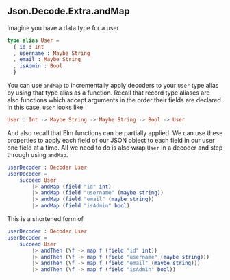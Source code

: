 ## Json.Decode.Extra.andMap

Imagine you have a data type for a user

```elm
type alias User =
  { id : Int
  , username : Maybe String
  , email : Maybe String
  , isAdmin : Bool
  }
```

You can use `andMap` to incrementally apply decoders to your `User` type alias
by using that type alias as a function. Recall that record type aliases are
also functions which accept arguments in the order their fields are declared. In
this case, `User` looks like

```elm
User : Int -> Maybe String -> Maybe String -> Bool -> User
```

And also recall that Elm functions can be partially applied. We can use these
properties to apply each field of our JSON object to each field in our user one
field at a time. All we need to do is also wrap `User` in a decoder and step
through using `andMap`.

```elm
userDecoder : Decoder User
userDecoder =
    succeed User
        |> andMap (field "id" int)
        |> andMap (field "username" (maybe string))
        |> andMap (field "email" (maybe string))
        |> andMap (field "isAdmin" bool)
```

This is a shortened form of

```elm
userDecoder : Decoder User
userDecoder =
    succeed User
        |> andThen (\f -> map f (field "id" int))
        |> andThen (\f -> map f (field "username" (maybe string)))
        |> andThen (\f -> map f (field "email" (maybe string)))
        |> andThen (\f -> map f (field "isAdmin" bool))
```

